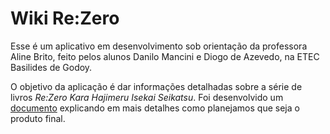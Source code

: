 # Wiki Re:Zero
 
Esse é um aplicativo em desenvolvimento sob orientação da professora Aline Brito, feito pelos alunos Danilo Mancini e Diogo de Azevedo, na ETEC Basilides de Godoy.

O objetivo da aplicação é dar informações detalhadas sobre a série de livros *Re:Zero Kara Hajimeru Isekai Seikatsu*. Foi desenvolvido um [documento](https://docs.google.com/document/d/1XNgA2rpjziwfOYsshJJKp2-w8OZM90sBU7_CoFwraUs/edit?usp=sharing) explicando em mais detalhes como planejamos que seja o produto final.
